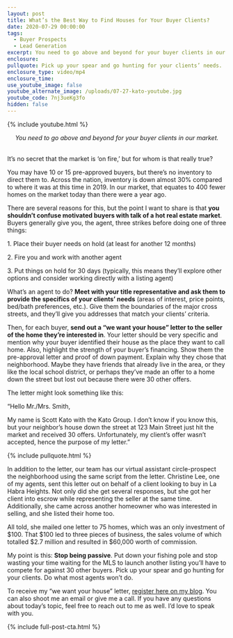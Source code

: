 ```yaml
---
layout: post
title: What’s the Best Way to Find Houses for Your Buyer Clients?
date: 2020-07-29 00:00:00
tags:
  - Buyer Prospects
  - Lead Generation
excerpt: You need to go above and beyond for your buyer clients in our market.
enclosure:
pullquote: Pick up your spear and go hunting for your clients’ needs.
enclosure_type: video/mp4
enclosure_time:
use_youtube_image: false
youtube_alternate_image: /uploads/07-27-kato-youtube.jpg
youtube_code: 7nj3ueKg3fo
hidden: false
---
```


{% include youtube.html %}

<center><em>You need to go above and beyond for your buyer clients in our market.</em></center>

<br>It’s no secret that the market is ‘on fire,’ but for whom is that really true?

You may have 10 or 15 pre-approved buyers, but there’s no inventory to direct them to. Across the nation, inventory is down almost 30% compared to where it was at this time in 2019. In our market, that equates to 400 fewer homes on the market today than there were a year ago.

There are several reasons for this, but the point I want to share is that **you shouldn’t confuse motivated buyers with talk of a hot real estate market**. Buyers generally give you, the agent, three strikes before doing one of three things:

1\. Place their buyer needs on hold (at least for another 12 months)

2\. Fire you and work with another agent

3\. Put things on hold for 30 days (typically, this means they’ll explore other options and consider working directly with a listing agent)

What’s an agent to do? **Meet with your title representative and ask them to provide the specifics of your clients’ needs** (areas of interest, price points, bed/bath preferences, etc.). Give them the boundaries of the major cross streets, and they’ll give you addresses that match your clients’ criteria.

Then, for each buyer, **send out a “we want your house” letter to the seller of the home they’re interested in**. Your letter should be very specific and mention why your buyer identified their house as the place they want to call home. Also, highlight the strength of your buyer’s financing. Show them the pre-approval letter and proof of down payment. Explain why they chose that neighborhood. Maybe they have friends that already live in the area, or they like the local school district, or perhaps they’ve made an offer to a home down the street but lost out because there were 30 other offers.

The letter might look something like this:

“Hello Mr./Mrs. Smith,

My name is Scott Kato with the Kato Group. I don’t know if you know this, but your neighbor’s house down the street at 123 Main Street just hit the market and received 30 offers. Unfortunately, my client’s offer wasn’t accepted, hence the purpose of my letter.”

{% include pullquote.html %}

In addition to the letter, our team has our virtual assistant circle-prospect the neighborhood using the same script from the letter. Christine Lee, one of my agents, sent this letter out on behalf of a client looking to buy in La Habra Heights. Not only did she get several responses, but she got her client into escrow while representing the seller at the same time. Additionally, she came across another homeowner who was interested in selling, and she listed their home too.

All told, she mailed one letter to 75 homes, which was an only investment of $100. That $100 led to three pieces of business, the sales volume of which totalled $2.7 million and resulted in $60,000 worth of commission.

My point is this: **Stop being passive**. Put down your fishing pole and stop wasting your time waiting for the MLS to launch another listing you’ll have to compete for against 30 other buyers. Pick up your spear and go hunting for your clients. Do what most agents won’t do.

To receive my “we want your house” letter, <u><a target="_blank" rel="noopener" href="https://coachkato.com/newsletter/">register here on my blog</a></u>. You can also shoot me an email or give me a call. If you have any questions about today’s topic, feel free to reach out to me as well. I’d love to speak with you.

{% include full-post-cta.html %}